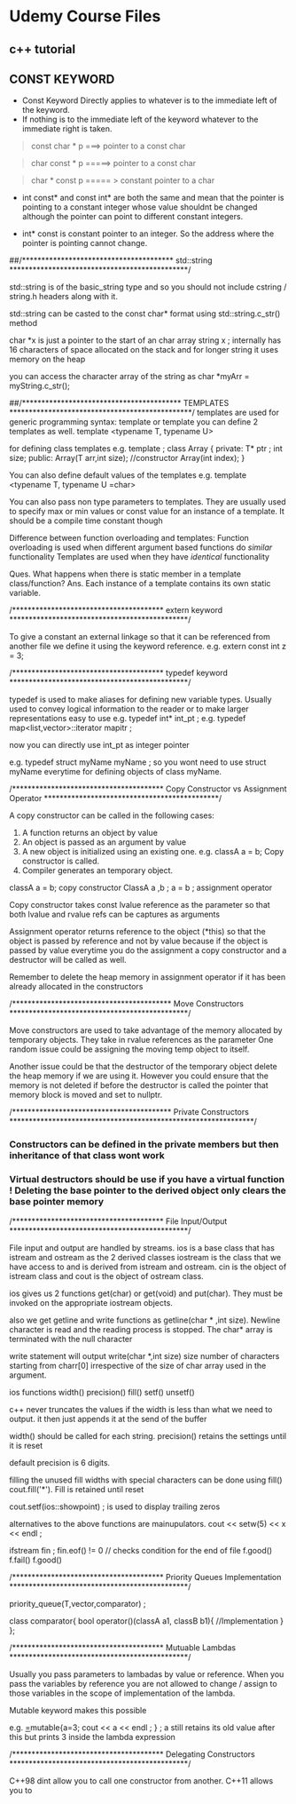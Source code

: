 # Udemy Course Files

## c++ tutorial 

## CONST KEYWORD 
- Const Keyword Directly applies to whatever is to the immediate left of the keyword. 
- If nothing is to the immediate left of the keyword whatever to the immediate right is taken. 

> const char * p ===> pointer to a const char 

> char const * p =====> pointer to a const char 

> char * const p ===== > constant pointer to a char 

- int const\* and const int\* are both the same and mean that the pointer is pointing to a constant integer whose value shouldnt be changed although the pointer can point to different constant integers. 

- int\* const is constant pointer to an integer. So the address where the pointer is pointing cannot change.

##/*************************************** std::string **********************************************/

std::string is of the basic_string type and so you should not include cstring / string.h headers along with it. 

std::string can be casted to the const char* format using std::string.c_str() method 

char *x is just a pointer to the start of an char array 
string x ; internally has 16 characters of space allocated on the stack and for longer string it uses memory on the heap

you can access the character array of the string as char *myArr = myString.c_str();

##/***************************************** TEMPLATES ***********************************************/
templates are used for generic programming
syntax: template <class T> or template <typename T>
you can define 2 templates as well. template <typename T, typename U> 

for defining class templates 
    e.g.
        template <typename T>;
        class Array
        {
            private:
                    T* ptr ;
                    int size;
            public:
                    Array(T arr,int size); //constructor 
                    Array(int index);
        }

You can also define default values of the templates 
e.g.    template <typename T, typename U =char>

You can also pass non type parameters to templates. They are usually used to specify max or min values or const value for an instance of a template. It should be a compile time constant though

Difference between function overloading and templates:
    Function overloading is used when different argument based functions do *similar* functionality 
    Templates are used when they have *identical* functionality 

Ques. What happens when there is static member in a template class/function?
Ans. Each instance of a template contains its own static variable.

/*************************************** extern keyword **********************************************/

To give a constant an external linkage so that it can be referenced from another file we define it using the keyword reference. 
e.g. extern const int z = 3; 

/*************************************** typedef keyword **********************************************/

typedef is used to make aliases for defining new variable types.
Usually used to convey logical information to the reader or to make larger representations easy to use
e.g. typedef int* int_pt ;
e.g. typedef map<list<int>,vector<int>>::iterator mapitr ; 

now you can directly use int_pt as integer pointer

e.g. typedef struct myName myName ; 
so you wont need to use struct myName everytime for defining objects of class myName.

/*************************************** Copy Constructor vs Assignment Operator *********************************************/

A copy constructor can be called in the following cases:
1. A function returns an object by value 
2. An object is passed as an argument by value
3. A new object is initialized using an existing one. e.g. classA a = b; Copy constructor is called.
4. Compiler generates an temporary object. 

classA a = b; copy constructor 
ClassA a ,b ; 
a = b ; assignment operator 

Copy constructor takes const lvalue reference as the parameter so that both lvalue and rvalue refs can be captures as arguments

Assignment operator returns reference to the object (*this) so that the object is passed by reference and not by value because
if the object is passed by value everytime you do the assignment a copy constructor and a destructor will be called as well. 

Remember to delete the heap memory in assignment operator if it has been already allocated in the constructors 

/***************************************** Move Constructors **********************************************/

Move constructors are used to take advantage of the memory allocated by temporary objects. 
They take in rvalue references as the parameter
One random issue could be assigning the moving temp object to itself. 

Another issue could be that the destructor of the temporary object delete the heap memory if we are using it. 
However you could ensure that the memory is not deleted if before the destructor is called the pointer that memory block is moved and set to nullptr. 

/***************************************** Private Constructors ***************************************************************/
### Constructors can be defined in the private members but then inheritance of that class wont work
### Virtual destructors should be use if you have a virtual function ! Deleting the base pointer to the derived object only clears the base pointer memory 


/*************************************** File Input/Output **********************************************/

File input and output are handled by streams. 
ios is a base class that has istream and ostream as the 2 derived classes 
iostream is the class that we have access to and is derived from istream and ostream. 
cin is the object of istream class and cout is the object of ostream class. 

ios gives us 2 functions get(char) or get(void) and put(char). They must be invoked on the appropriate iostream objects. 

also we get getline and write functions as getline(char * ,int size). Newline character is read and the reading process is stopped. The char* array is terminated with the null character

write statement will output write(char *,int size) size number of characters starting from charr[0] irrespective of the size of char array used in the argument. 

ios functions
width() precision() fill() setf() unsetf()

c++ never truncates the values if the width is less than what we need to output. it then just appends it at the send of the buffer

width() should be called for each string. 
precision() retains the settings until it is reset 

default precision is 6 digits. 

filling the unused fill widths with special characters can be done using fill() cout.fill('*'). Fill is retained until reset

cout.setf(ios::showpoint) ; is used to display trailing zeros

alternatives to the above functions are mainupulators. cout << setw(5) << x << endl  ;

ifstream fin ; 
fin.eof() != 0 // checks condition for the end of file
f.good()
f.fail()
f.good()


/*************************************** Priority Queues Implementation **********************************************/

priority_queue(T,vector<T>,comparator) ;

class comparator{
    bool operator()(classA a1, classB b1){
        //Implementation
    }
};

/*************************************** Mutuable Lambdas **********************************************/

Usually you pass parameters to lambadas by value or reference. 
When you pass the variables by reference you are not allowed to change / assign to those variables in the
scope of implementation of the lambda. 

Mutable keyword makes this possible

e.g. [=]()mutable{a=3; cout << a << endl ; } ; 
a still retains its old value after this but prints 3 inside the lambda expression 

/*************************************** Delegating Constructors **********************************************/

C++98 dint allow you to call one constructor from another. C++11 allows you to 











